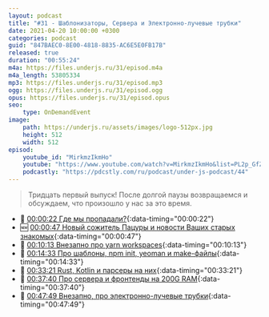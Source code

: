 ```yaml
---
layout: podcast
title: "#31 - Шаблонизаторы, Сервера и Электронно-лучевые трубки"
date: 2021-04-20 10:00:00 +0300
categories: podcast
guid: "847BAEC0-8E00-4818-8835-AC6E5E0FB17B"
released: true
duration: "00:55:24"
m4a: https://files.underjs.ru/31/episod.m4a
m4a_length: 53805334
mp3: https://files.underjs.ru/31/episod.mp3
ogg: https://files.underjs.ru/31/episod.ogg
opus: https://files.underjs.ru/31/episod.opus
seo:
    type: OnDemandEvent
image:
    path: https://underjs.ru/assets/images/logo-512px.jpg
    height: 512
    width: 512
episod:
    youtube_id: "MirkmzIkmHo"
    youtube: "https://www.youtube.com/watch?v=MirkmzIkmHo&list=PL2p_GfZz-_1OWXrKUZRBc8LzMz5FJNXW7"
    podcastly: "https://pdcstly.com/ru/podcast/under-js-podcast/44"
---
```


> Тридцать первый выпуск! После долгой паузы возвращаемся и обсуждаем, что произошло у нас за это время.

- 🤔 [00:00:22 Где мы пропадали?](#){:data-timing="00:00:22"}
- 🆕 [00:00:47 Новый сожитель Пацуры и новости Ваших старых знакомых](#){:data-timing="00:00:47"}
- 🤔 [00:10:13 Внезапно про yarn workspaces](#){:data-timing="00:10:13"}
- 🤔 [00:14:33 Про шаблоны, npm init, yeoman и make-файлы](#){:data-timing="00:14:33"}
- 🤔 [00:33:21 Rust, Kotlin и парсеры на них](#){:data-timing="00:33:21"}
- 🤔 [00:37:40 Про сервера и фронтенды на 200G RAM](#){:data-timing="00:37:40"}
- 🤔 [00:47:49 Внезапно, про электронно-лучевые трубки](#){:data-timing="00:47:49"}
